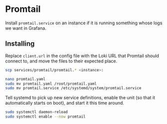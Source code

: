 # Promtail

Install `promtail.service` on an instance if it is running something whose logs
we want in Grafana.

## Installing

Replace `client.url` in the config file with the Loki URL that Promtail should
connect to, and move the files to their expected place.

```sh
scp services/promtail/promtail.* <instance>:

nano promtail.yaml
sudo mv promtail.yaml /root/promtail.yaml
sudo mv promtail.service /etc/systemd/system/promtail.service
```

Tell systemd to pick up new service definitions, enable the unit (so that it
automatically starts on boot), and start it this time around.

```sh
sudo systemctl daemon-reload
sudo systemctl enable --now promtail
```
